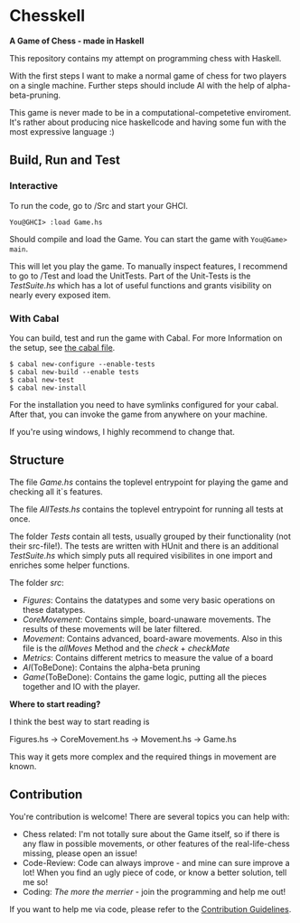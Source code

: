 # Chesskell
**A Game of Chess - made in Haskell** 

This repository contains my attempt on programming chess with Haskell.

With the first steps I want to make a normal game of chess for two players on a single machine. 
Further steps should include AI with the help of alpha-beta-pruning.

This game is never made to be in a computational-competetive enviroment. It's rather about producing nice haskellcode and having some fun with the most expressive language :)

## Build, Run and Test
### Interactive
To run the code, go to /Src and start your GHCI. 

`You@GHCI> :load Game.hs`

Should compile and load the Game. You can start the game with `You@Game> main`. 

This will let you play the game. To manually inspect features, I recommend to go to /Test and load the UnitTests. 
Part of the Unit-Tests is the *TestSuite.hs* which has a lot of useful functions and grants visibility on nearly every exposed item. 

### With Cabal
You can build, test and run the game with Cabal. For more Information on the setup, see [the cabal file](Chesskell.cabal).

```
$ cabal new-configure --enable-tests
$ cabal new-build --enable tests
$ cabal new-test
$ cabal new-install
```

For the installation you need to have symlinks configured for your cabal. After that, you can invoke the game from anywhere on your machine. 

If you're using windows, I highly recommend to change that. 
## Structure
The file *Game.hs* contains the toplevel entrypoint for playing the game and checking all it`s features. 

The file *AllTests.hs* contains the toplevel entrypoint for running all tests at once. 

The folder *Tests* contain all tests, usually grouped by their functionality (not their src-file!). 
The tests are written with HUnit and there is an additional *TestSuite.hs* which simply puts all required visibilites in one import and enriches some helper functions. 

The folder *src*: 
* *Figures*: Contains the datatypes and some very basic operations on these datatypes. 
* *CoreMovement*: Contains simple, board-unaware movements. The results of these movements will be later filtered. 
* *Movement*: Contains advanced, board-aware movements. Also in this file is the *allMoves* Method and the *check* + *checkMate*
* *Metrics*: Contains different metrics to measure the value of a board
* *AI*(ToBeDone): Contains the alpha-beta pruning
* *Game*(ToBeDone): Contains the game logic, putting all the pieces together and IO with the player.

**Where to start reading?**

I think the best way to start reading is

Figures.hs -> CoreMovement.hs -> Movement.hs -> Game.hs

This way it gets more complex and the required things in movement are known. 
## Contribution
You're contribution is welcome! There are several topics you can help with:

* Chess related: I'm not totally sure about the Game itself, so if there is any flaw in possible movements, or other features of the real-life-chess missing, please open an issue!
* Code-Review: Code can always improve - and mine can sure improve a lot! When you find an ugly piece of code, or know a better solution, tell me so!
* Coding: *The more the merrier* - join the programming and help me out!

If you want to help me via code, please refer to the [Contribution Guidelines](CONTRIBUTING.md).
